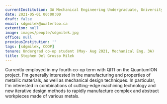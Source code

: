 ```yaml
---
currentInstitution: 3A Mechanical Engineering Undergraduate, University of Waterloo
date: 2021-05-01 00:00:00
draft: false
email: sdgmilek@uwaterloo.ca
extention: null
image: images/people/sdgmilek.jpg
office: null
previousInstitution: ''
tags: [sdgmilek, COOP]
tenure: Undergrad co-op student (May- Aug 2021, Mechanical Eng. 3A)
title: Stephen Del Grosso Milek
---
```

Currently employed in my fourth co-op term with QITI on the QuantumION project. I'm generally interested in the manufacturing and properties of metallic materials, as well as mechanical design techniques. In particular, I'm interested in combinations of cutting-edge machining technology and new iterative design methods to rapidly manufacture complex and abstract workpieces made of various metals.
